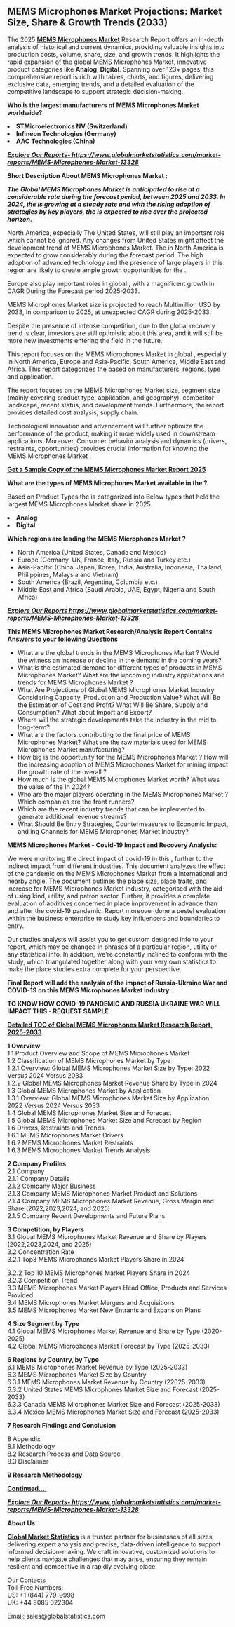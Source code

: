 <h2><strong>MEMS Microphones Market Projections: Market Size, Share & Growth Trends (2033)</strong></h2><p>The 2025 <strong><a href="https://www.globalmarketstatistics.com/market-reports/MEMS-Microphones-Market-13328">MEMS Microphones Market</a></strong> Research Report offers an in-depth analysis of historical and current dynamics, providing valuable insights into production costs, volume, share, size, and growth trends. It highlights the rapid expansion of the global MEMS Microphones Market, innovative product categories like <strong>Analog, Digital</strong>. Spanning over 123+ pages, this comprehensive report is rich with tables, charts, and figures, delivering exclusive data, emerging trends, and a detailed evaluation of the competitive landscape to support strategic decision-making.</p><p><strong>Who is the largest manufacturers of MEMS Microphones Market worldwide?</strong></p><p><strong><li>STMicroelectronics NV (Switzerland)<li>Infineon Technologies (Germany)<li>AAC Technologies (China)</strong></p><p><strong><em><a href="https://www.globalmarketstatistics.com/market-reports/MEMS-Microphones-Market-13328">Explore Our Reports-&nbsp;https://www.globalmarketstatistics.com/market-reports/MEMS-Microphones-Market-13328</a></em></strong></p><p><strong>Short Description About MEMS Microphones Market :</strong></p><p><strong><em>The Global MEMS Microphones Market is anticipated to rise at a considerable rate during the forecast period, between 2025 and 2033. In 2024, the is growing at a steady rate and with the rising adoption of strategies by key players, the is expected to rise over the projected horizon.</em></strong></p><p>North America, especially The United States, will still play an important role which cannot be ignored. Any changes from United States might affect the development trend of MEMS Microphones Market. The in North America is expected to grow considerably during the forecast period. The high adoption of advanced technology and the presence of large players in this region are likely to create ample growth opportunities for the .</p><p>Europe also play important roles in global , with a magnificent growth in CAGR During the Forecast period 2025-2033.</p><p>MEMS Microphones Market size is projected to reach Multimillion USD by 2033, In comparison to 2025, at unexpected CAGR during 2025-2033.</p><p>Despite the presence of intense competition, due to the global recovery trend is clear, investors are still optimistic about this area, and it will still be more new investments entering the field in the future.</p><p>This report focuses on the MEMS Microphones Market in global , especially in North America, Europe and Asia-Pacific, South America, Middle East and Africa. This report categorizes the based on manufacturers, regions, type and application.</p><p>The report focuses on the MEMS Microphones Market size, segment size (mainly covering product type, application, and geography), competitor landscape, recent status, and development trends. Furthermore, the report provides detailed cost analysis, supply chain.</p><p>Technological innovation and advancement will further optimize the performance of the product, making it more widely used in downstream applications. Moreover, Consumer behavior analysis and dynamics (drivers, restraints, opportunities) provides crucial information for knowing the MEMS Microphones Market .</p><p><strong><a href="https://www.globalmarketstatistics.com/market-reports/MEMS-Microphones-Market-13328">Get a Sample Copy of the MEMS Microphones Market Report 2025</a></strong></p><p><strong>What are the types of MEMS Microphones Market available in the ?</strong></p><p>Based on Product Types the is categorized into Below types that held the largest MEMS Microphones Market share in 2025.</p><p><strong><li>Analog<li>Digital</strong></p><p><strong>Which regions are leading the MEMS Microphones Market ?</strong></p><ul><li>North America (United States, Canada and Mexico)</li><li>Europe (Germany, UK, France, Italy, Russia and Turkey etc.)</li><li>Asia-Pacific (China, Japan, Korea, India, Australia, Indonesia, Thailand, Philippines, Malaysia and Vietnam)</li><li>South America (Brazil, Argentina, Columbia etc.)</li><li>Middle East and Africa (Saudi Arabia, UAE, Egypt, Nigeria and South Africa)</li></ul><p><strong><em><a href="https://www.globalmarketstatistics.com/market-reports/MEMS-Microphones-Market-13328">Explore Our Reports https://www.globalmarketstatistics.com/market-reports/MEMS-Microphones-Market-13328</a></em></strong></p><p><strong>This MEMS Microphones Market Research/Analysis Report Contains Answers to your following Questions</strong></p><ul><li>What are the global trends in the MEMS Microphones Market ? Would the witness an increase or decline in the demand in the coming years?</li><li>What is the estimated demand for different types of products in MEMS Microphones Market? What are the upcoming industry applications and trends for MEMS Microphones Market ?</li><li>What Are Projections of Global MEMS Microphones Market Industry Considering Capacity, Production and Production Value? What Will Be the Estimation of Cost and Profit? What Will Be Share, Supply and Consumption? What about Import and Export?</li><li>Where will the strategic developments take the industry in the mid to long-term?</li><li>What are the factors contributing to the final price of MEMS Microphones Market? What are the raw materials used for MEMS Microphones Market manufacturing?</li><li>How big is the opportunity for the MEMS Microphones Market ? How will the increasing adoption of MEMS Microphones Market for mining impact the growth rate of the overall ?</li><li>How much is the global MEMS Microphones Market worth? What was the value of the In 2024?</li><li>Who are the major players operating in the MEMS Microphones Market ? Which companies are the front runners?</li><li>Which are the recent industry trends that can be implemented to generate additional revenue streams?</li><li>What Should Be Entry Strategies, Countermeasures to Economic Impact, and ing Channels for MEMS Microphones Market Industry?</li></ul><p><strong>MEMS Microphones Market - Covid-19 Impact and Recovery Analysis:</strong></p><p>We were monitoring the direct impact of covid-19 in this , further to the indirect impact from different industries. This document analyzes the effect of the pandemic on the MEMS Microphones Market from a international and nearby angle. The document outlines the place size, place traits, and increase for MEMS Microphones Market industry, categorised with the aid of using kind, utility, and patron sector. Further, it provides a complete evaluation of additives concerned in place improvement in advance than and after the covid-19 pandemic. Report moreover done a pestel evaluation within the business enterprise to study key influencers and boundaries to entry.</p><p>Our studies analysts will assist you to get custom designed info to your report, which may be changed in phrases of a particular region, utility or any statistical info. In addition, we're constantly inclined to conform with the study, which triangulated together along with your very own statistics to make the place studies extra complete for your perspective.</p><p><strong>Final Report will add the analysis of the impact of Russia-Ukraine War and COVID-19 on this MEMS Microphones Market Industry.</strong></p><p><strong>TO KNOW HOW COVID-19 PANDEMIC AND RUSSIA UKRAINE WAR WILL IMPACT THIS - REQUEST SAMPLE</strong></p><p><strong><a href="https://www.globalmarketstatistics.com/market-reports/MEMS-Microphones-Market-13328">Detailed TOC of Global MEMS Microphones Market Research Report, 2025-2033</a></strong></p><p><strong>1 Overview</strong><br /> 1.1 Product Overview and Scope of MEMS Microphones Market<br /> 1.2 Classification of MEMS Microphones Market by Type<br /> 1.2.1 Overview: Global MEMS Microphones Market Size by Type: 2022 Versus 2024 Versus 2033<br /> 1.2.2 Global MEMS Microphones Market Revenue Share by Type in 2024<br /> 1.3 Global MEMS Microphones Market by Application<br /> 1.3.1 Overview: Global MEMS Microphones Market Size by Application: 2022&nbsp;Versus 2024 Versus 2033<br /> 1.4 Global MEMS Microphones Market Size and Forecast<br /> 1.5 Global MEMS Microphones Market Size and Forecast by Region<br /> 1.6 Drivers, Restraints and Trends<br /> 1.6.1 MEMS Microphones Market Drivers<br /> 1.6.2 MEMS Microphones Market Restraints<br /> 1.6.3 MEMS Microphones Market Trends Analysis</p><p><strong>2 Company Profiles</strong><br /> 2.1 Company<br /> 2.1.1 Company Details<br /> 2.1.2 Company Major Business<br /> 2.1.3 Company MEMS Microphones Market Product and Solutions<br /> 2.1.4 Company MEMS Microphones Market Revenue, Gross Margin and Share (2022,2023,2024, and 2025)<br /> 2.1.5 Company Recent Developments and Future Plans</p><p><strong>3 Competition, by Players</strong><br /> 3.1 Global MEMS Microphones Market Revenue and Share by Players (2022,2023,2024, and 2025)<br /> 3.2 Concentration Rate<br /> 3.2.1 Top3 MEMS Microphones Market Players Share in 2024</p><p>3.2.2 Top 10 MEMS Microphones Market Players Share in 2024<br /> 3.2.3 Competition Trend<br /> 3.3 MEMS Microphones Market Players Head Office, Products and Services Provided<br /> 3.4 MEMS Microphones Market Mergers and Acquisitions<br /> 3.5 MEMS Microphones Market New Entrants and Expansion Plans</p><p><strong>4 Size Segment by Type</strong><br /> 4.1 Global MEMS Microphones Market Revenue and Share by Type (2020-2025)<br /> 4.2 Global MEMS Microphones Market Forecast by Type (2025-2033)</p><p><strong>6 Regions by Country, by Type</strong><br /> 6.1 MEMS Microphones Market Revenue by Type (2025-2033)<br /> 6.3 MEMS Microphones Market Size by Country<br /> 6.3.1 MEMS Microphones Market Revenue by Country (22025-2033)<br /> 6.3.2 United States MEMS Microphones Market Size and Forecast (2025-2033)<br /> 6.3.3 Canada MEMS Microphones Market Size and Forecast (2025-2033)<br /> 6.3.4 Mexico MEMS Microphones Market Size and Forecast (2025-2033)</p><p><strong>7 Research Findings and Conclusion</strong></p><p>8 Appendix<br /> 8.1 Methodology<br /> 8.2 Research Process and Data Source<br /> 8.3 Disclaimer</p><p><strong>9 Research Methodology</strong></p><p><strong><a href="https://www.globalmarketstatistics.com/market-reports/MEMS-Microphones-Market-13328">Continued&hellip;.</a></strong></p><p><strong><em><a href="https://www.globalmarketstatistics.com/market-reports/MEMS-Microphones-Market-13328">Explore Our Reports-&nbsp;https://www.globalmarketstatistics.com/market-reports/MEMS-Microphones-Market-13328</a></em></strong></p><p><strong>About Us:</strong></p><p><strong><a href="https://www.globalmarketstatistics.com/">Global Market Statistics</a></strong> is a trusted partner for businesses of all sizes, delivering expert analysis and precise, data-driven intelligence to support informed decision-making. We craft innovative, customized solutions to help clients navigate challenges that may arise, ensuring they remain resilient and competitive in a rapidly evolving place.</p><p>Our Contacts<br /> Toll-Free Numbers:<br /> US: +1 (844) 779-9998<br /> UK: +44 8085 022304</p><p>Email: sales@globalstatistics.com</p>
